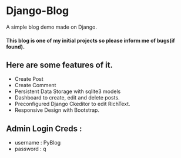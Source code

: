 # Django-Blog
A simple blog demo made on Django.

#### This blog is one of my initial projects so please inform me of bugs(if found).

## Here are some features of it.

- Create Post
- Create Comment
- Persistent Data Storage with sqlite3 models
- Dashboard to create, edit and delete posts.
- Preconfigured Django Ckeditor to edit RichText.
- Responsive Design with Bootstrap.

## Admin Login Creds :
- username : PyBlog
- password : q
